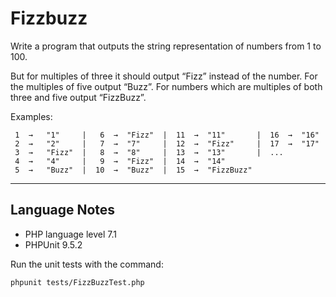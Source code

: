 # Fizzbuzz

Write a program that outputs the string representation of numbers from 1 to 100.

But for multiples of three it should output “Fizz” instead of the number. For the multiples of five output “Buzz”.  For numbers which are multiples of both three and five output “FizzBuzz”.

Examples:

```
 1  →   "1"     |   6  →  "Fizz"  |  11  →  "11"       |  16  →  "16"
 2  →   "2"     |   7  →  "7"     |  12  →  "Fizz"     |  17  →  "17"
 3  →   "Fizz"  |   8  →  "8"     |  13  →  "13"       |  ...
 4  →   "4"     |   9  →  "Fizz"  |  14  →  "14"
 5  →   "Buzz"  |  10  →  "Buzz"  |  15  →  "FizzBuzz"
```

---

## Language Notes

- PHP language level 7.1
- PHPUnit 9.5.2

Run the unit tests with the command:
```
phpunit tests/FizzBuzzTest.php
```
